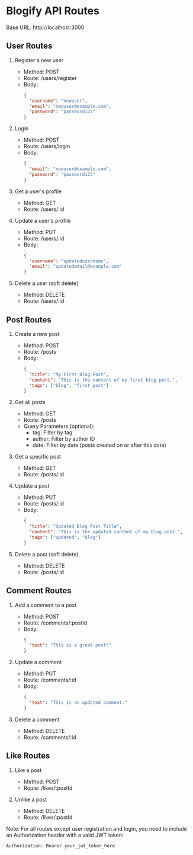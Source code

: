 # Blogify API Routes

Base URL: http://localhost:3000

## User Routes

1. Register a new user
   - Method: POST
   - Route: /users/register
   - Body:
     ```json
     {
       "username": "newuser",
       "email": "newuser@example.com",
       "password": "password123"
     }
     ```

2. Login
   - Method: POST
   - Route: /users/login
   - Body:
     ```json
     {
       "email": "newuser@example.com",
       "password": "password123"
     }
     ```

3. Get a user's profile
   - Method: GET
   - Route: /users/:id

4. Update a user's profile
   - Method: PUT
   - Route: /users/:id
   - Body:
     ```json
     {
       "username": "updatedusername",
       "email": "updatedemail@example.com"
     }
     ```

5. Delete a user (soft delete)
   - Method: DELETE
   - Route: /users/:id

## Post Routes

1. Create a new post
   - Method: POST
   - Route: /posts
   - Body:
     ```json
     {
       "title": "My First Blog Post",
       "content": "This is the content of my first blog post.",
       "tags": ["blog", "first post"]
     }
     ```

2. Get all posts
   - Method: GET
   - Route: /posts
   - Query Parameters (optional):
     - tag: Filter by tag
     - author: Filter by author ID
     - date: Filter by date (posts created on or after this date)

3. Get a specific post
   - Method: GET
   - Route: /posts/:id

4. Update a post
   - Method: PUT
   - Route: /posts/:id
   - Body:
     ```json
     {
       "title": "Updated Blog Post Title",
       "content": "This is the updated content of my blog post.",
       "tags": ["updated", "blog"]
     }
     ```

5. Delete a post (soft delete)
   - Method: DELETE
   - Route: /posts/:id

## Comment Routes

1. Add a comment to a post
   - Method: POST
   - Route: /comments/:postId
   - Body:
     ```json
     {
       "text": "This is a great post!"
     }
     ```

2. Update a comment
   - Method: PUT
   - Route: /comments/:id
   - Body:
     ```json
     {
       "text": "This is an updated comment."
     }
     ```

3. Delete a comment
   - Method: DELETE
   - Route: /comments/:id

## Like Routes

1. Like a post
   - Method: POST
   - Route: /likes/:postId

2. Unlike a post
   - Method: DELETE
   - Route: /likes/:postId

Note: For all routes except user registration and login, you need to include an Authorization header with a valid JWT token:
```
Authorization: Bearer your_jwt_token_here
```
